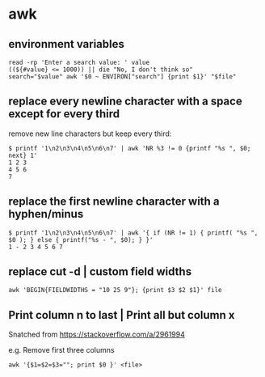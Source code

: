 # awk

## environment variables

```text
read -rp 'Enter a search value: ' value
((${#value} <= 1000)) || die "No, I don't think so"
search="$value" awk '$0 ~ ENVIRON["search"] {print $1}' "$file"
```

## replace every newline character with a space except for every third

remove new line characters but keep every third:

```text
$ printf '1\n2\n3\n4\n5\n6\n7' | awk 'NR %3 != 0 {printf "%s ", $0; next} 1'
1 2 3
4 5 6
7 
```

## replace the first newline character with a hyphen/minus

```
$ printf '1\n2\n3\n4\n5\n6\n7' | awk '{ if (NR != 1) { printf( "%s ", $0 ); } else { printf("%s - ", $0); } }'
1 - 2 3 4 5 6 7
```

## replace cut -d | custom field widths

```text
awk 'BEGIN{FIELDWIDTHS = "10 25 9"}; {print $3 $2 $1}' file
```

## Print column n to last | Print all but column x

Snatched from <https://stackoverflow.com/a/2961994>

e.g. Remove first three columns

```text
awk '{$1=$2=$3=""; print $0 }' <file>
```
